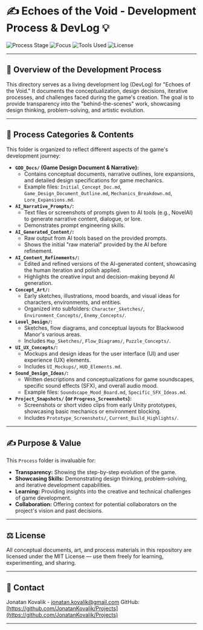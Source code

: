 # ✍️ Echoes of the Void - Development Process & DevLog 💡

![Process Stage](https://img.shields.io/badge/Process%20Stage-Ongoing%20Documentation-purple.svg?style=flat)
![Focus](https://img.shields.io/badge/Focus-Narrative%20%7C%20Concept%20%7C%20Design-yellow.svg?style=flat)
![Tools Used](https://img.shields.io/badge/Tools-NovelAI%20%7C%20Meshy%20%7C%20Unity%20(Concepts)-informational.svg?style=flat)
![License](https://img.shields.io/github/license/JonatanKovalik/Projects?style=flat)

---

## 📜 Overview of the Development Process

This directory serves as a living development log (DevLog) for "Echoes of the Void." It documents the conceptualization, design decisions, iterative processes, and challenges faced during the game's creation. The goal is to provide transparency into the "behind-the-scenes" work, showcasing design thinking, problem-solving, and artistic evolution.

---

## 📂 Process Categories & Contents

This folder is organized to reflect different aspects of the game's development journey:

* **`GDD_Docs/` (Game Design Document & Narrative):**
    * Contains conceptual documents, narrative outlines, lore expansions, and detailed design specifications for game mechanics.
    * Example files: `Initial_Concept_Doc.md`, `Game_Design_Document_Outline.md`, `Mechanics_Breakdown.md`, `Lore_Expansions.md`.
* **`AI_Narrative_Prompts/`:**
    * Text files or screenshots of prompts given to AI tools (e.g., NovelAI) to generate narrative content, dialogue, or lore.
    * Demonstrates prompt engineering skills.
* **`AI_Generated_Content/`:**
    * Raw output from AI tools based on the provided prompts.
    * Shows the initial "raw material" provided by the AI before refinement.
* **`AI_Content_Refinements/`:**
    * Edited and refined versions of the AI-generated content, showcasing the human iteration and polish applied.
    * Highlights the creative input and decision-making beyond AI generation.
* **`Concept_Art/`:**
    * Early sketches, illustrations, mood boards, and visual ideas for characters, environments, and entities.
    * Organized into subfolders: `Character_Sketches/`, `Environment_Concepts/`, `Enemy_Concepts/`.
* **`Level_Design/`:**
    * Sketches, flow diagrams, and conceptual layouts for Blackwood Manor's various areas.
    * Includes `Map_Sketches/`, `Flow_Diagrams/`, `Puzzle_Concepts/`.
* **`UI_UX_Concepts/`:**
    * Mockups and design ideas for the user interface (UI) and user experience (UX) elements.
    * Includes `UI_Mockups/`, `HUD_Elements.md`.
* **`Sound_Design_Ideas/`:**
    * Written descriptions and conceptualizations for game soundscapes, specific sound effects (SFX), and overall audio mood.
    * Example files: `Soundscape_Mood_Board.md`, `Specific_SFX_Ideas.md`.
* **`Project_Snapshots/` (or `Progress_Screenshots`):**
    * Screenshots or short video clips from early Unity prototypes, showcasing basic mechanics or environment blocking.
    * Includes `Prototype_Screenshots/`, `Current_Build_Highlights/`.

---

## ✍️ Purpose & Value

This `Process` folder is invaluable for:

* **Transparency:** Showing the step-by-step evolution of the game.
* **Showcasing Skills:** Demonstrating design thinking, problem-solving, and iterative development capabilities.
* **Learning:** Providing insights into the creative and technical challenges of game development.
* **Collaboration:** Offering context for potential collaborators on the project's vision and past decisions.

---

## ⚖️ License

All conceptual documents, art, and process materials in this repository are licensed under the MIT License — use them freely for learning, experimenting, and sharing.

---

## 📧 Contact

Jonatan Kovalik - jonatan.kovalik@gmail.com
GitHub: [https://github.com/JonatanKovalik/Projects](https://github.com/JonatanKovalik/Projects)

---